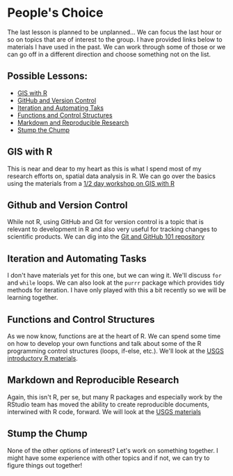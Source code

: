 

# People's Choice
The last lesson is planned to be unplanned...  We can focus the last hour or so on topics that are of interest to the group.  I have provided links below to materials I have used in the past.  We can work through some of those or we can go off in a different direction and choose something not on the list.  

## Possible Lessons:

- [GIS with R](#gis-with-r)
- [GitHub and Version Control](#github-and-version-control)
- [Iteration and Automating Taks](#iteration-and-automating-tasks)
- [Functions and Control Structures](#functions-and-control-structures)
- [Markdown and Reproducible Research](#markdown-and-reproducible-research)
- [Stump the Chump](#stump-the-chump)

## GIS with R

This is near and dear to my heart as this is what I spend most of my research efforts on, spatial data analysis in R.  We can go over the basics using the materials from a [1/2 day workshop on GIS with R](https://github.com/usepa/intro_gis_with_r) 

## Github and Version Control 

While not R, using GitHub and Git for version control is a topic that is relevant to development in R and also very useful for tracking changes to scientific products.  We can dig into the [Git and GitHub 101 repository](https://github.com/usepa/github_101)

## Iteration and Automating Tasks

I don't have materials yet for this one, but we can wing it.  We'll discuss `for` and `while` loops.  We can also look at the `purrr` package which provides tidy methods for iteration.  I have only played with this a bit recently so we will be learning together.

## Functions and Control Structures

As we now know, functions are at the heart of R.  We can spend some time on how to develop your own functions and talk about some of the R programming control structures (loops, if-else, etc.).  We'll look at the [USGS introductory R materials](https://owi.usgs.gov/R/training-curriculum/intro-curriculum/Reproduce/#using-conditional-if-else-statements).

## Markdown and Reproducible Research

Again, this isn't R, per se, but many R packages and especially work by the RStudio team has moved the ability to create reproducible documents, interwined with R code, forward.  We will look at the [USGS materials](https://owi.usgs.gov/R/training-curriculum/intro-curriculum/Reproduce/#markdown)

## Stump the Chump

None of the other options of interest?  Let's work on something together.  I might have some experience with other topics and if not, we can try to figure things out together!
